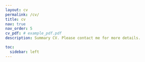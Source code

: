 ```yaml
---
layout: cv
permalink: /cv/
title: cv
nav: true
nav_order: 5
cv_pdf: # example_pdf.pdf
description: Summary CV. Please contact me for more details.

toc:
  sidebar: left
---
```

